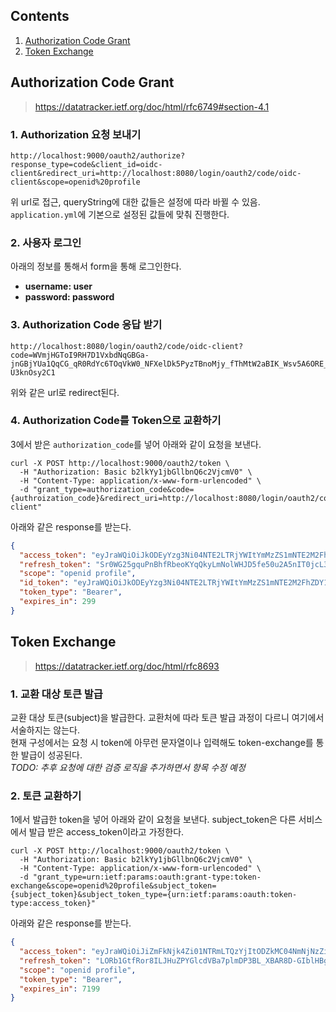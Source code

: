 ## Contents

1. [Authorization Code Grant](#authorization-code-grant)
2. [Token Exchange](#token-exchange)

## Authorization Code Grant

> https://datatracker.ietf.org/doc/html/rfc6749#section-4.1

### 1. Authorization 요청 보내기

```text
http://localhost:9000/oauth2/authorize?response_type=code&client_id=oidc-client&redirect_uri=http://localhost:8080/login/oauth2/code/oidc-client&scope=openid%20profile
```

위 url로 접근, queryString에 대한 값들은 설정에 따라 바뀔 수 있음.  
`application.yml`에 기본으로 설정된 값들에 맞춰 진행한다.

### 2. 사용자 로그인

아래의 정보를 통해서 form을 통해 로그인한다.

- **username: user**
- **password: password**

### 3. Authorization Code 응답 받기

```text
http://localhost:8080/login/oauth2/code/oidc-client?code=WVmjHGToI9RH7D1VxbdNqGBGa-jnGBjYUa1QqCG_qR0RdYc6TOqVkW0_NFXelDk5PyzTBnoMjy_fThMtW2aBIK_Wsv5A6ORE_FGd1cTaHPt4Wv8U26lpB-U3knOsy2C1
```

위와 같은 url로 redirect된다.

### 4. Authorization Code를 Token으로 교환하기

3에서 받은 `authorization_code`를 넣어 아래와 같이 요청을 보낸다.

```shell
curl -X POST http://localhost:9000/oauth2/token \
  -H "Authorization: Basic b2lkYy1jbGllbnQ6c2VjcmV0" \
  -H "Content-Type: application/x-www-form-urlencoded" \
  -d "grant_type=authorization_code&code={authroization_code}&redirect_uri=http://localhost:8080/login/oauth2/code/oidc-client"
```

아래와 같은 response를 받는다.

```json
{
  "access_token": "eyJraWQiOiJkODEyYzg3Ni04NTE2LTRjYWItYmMzZS1mNTE2M2FhZDY1NDMiLCJhbGciOiJSUzI1NiJ9.eyJzdWIiOiJ1c2VyIiwiYXVkIjoib2lkYy1jbGllbnQiLCJuYmYiOjE3MTk3Mzk4NTUsInNjb3BlIjpbIm9wZW5pZCIsInByb2ZpbGUiXSwiaXNzIjoiaHR0cDovL2xvY2FsaG9zdDo5MDAwIiwiZXhwIjoxNzE5NzQwMTU1LCJpYXQiOjE3MTk3Mzk4NTUsImp0aSI6IjliNzViYWM5LWU2ZmEtNGU3YS04YmYxLTBjZDcxMzgwNTkwZSJ9.TNZbFjkuFLtwghVfXakuJaVB2WfNlBpYEPiNGryA5ve1d-33Z2cGT_700AMjXmo-3etxjHLW3xU-krLq0kbheYhP8r5uP-2b1BHTgxqCVv8jz3E45Ljilz7jK9OBE3P8O-Pyp5e6iLNKb6fWWS9wvEee4fiIZ91LfJ5hGhbMROvj7X-ehFijTiHoSNZUTFre0FFlrS4Ee1vGHfRXQcLIciUhSuSgt3YsNq8tbzwh2_cN32UGll5U_guLtDJWKNIbeiaLi3Lvm1mB2LvmQL2eS-eY0aDGRJ8IgiAL7N-Ku7CE-7bhISPI6necGI5tv0G9hjLRpJ3X79o02jTeuuSVtw",
  "refresh_token": "Sr0WG25gquPnBhfRbeoKYqQkyLmNolWHJD5fe50u2A5nIT0jcL3NSk1giBGBTbcWytMSFQI-9cZqvlyVXVoB9UVYXKNYdJABQatArSHbRPuTvMvlXBu8XNz7aj9iQrfU",
  "scope": "openid profile",
  "id_token": "eyJraWQiOiJkODEyYzg3Ni04NTE2LTRjYWItYmMzZS1mNTE2M2FhZDY1NDMiLCJhbGciOiJSUzI1NiJ9.eyJzdWIiOiJ1c2VyIiwiYXVkIjoib2lkYy1jbGllbnQiLCJhenAiOiJvaWRjLWNsaWVudCIsImF1dGhfdGltZSI6MTcxOTczOTI3OCwiaXNzIjoiaHR0cDovL2xvY2FsaG9zdDo5MDAwIiwiZXhwIjoxNzE5NzQxNjU1LCJpYXQiOjE3MTk3Mzk4NTUsImp0aSI6IjMzMWVmMWVhLTY3MmItNGE4OC1iMDdiLTQ2MzM4YzM1ZjJmYSIsInNpZCI6Ik52bk16OFVtcmRyUlRYcXlaeUdkOUowYnlSaEREQ2tUdVlpYll6a3RaS2cifQ.eKHDU23QNIntNdd0mIkWrs-TjXlWvTV0lAjZ6DxpmY7D8d_mnwdrvsY70cc1RwbYbIWvrr2ITheoQz5rd2AKz0N6HNGYsiEa1zh-0cJ5TQpvYKLQ-GfwI7lYvvTyndxZvgyxGSpwaDyzWzmALQVoKMBrKc8no9oRy5WnKEVQckbgwS-DYcvXIA9icXabCKa9gJXArQWVH-aTS9hiUz4Sd7jWIVdZD7_YrJWP7B2YaADEM2YXIN8RcLOov1bmlbYesCY_gv9yq60pxt2hB4ZS7Os0cVE7meePAcBF4IMmqjviprcjlSAbx54qYqMktbSPr-V9uw26t4H2PTL-zaPV2Q",
  "token_type": "Bearer",
  "expires_in": 299
}
```

## Token Exchange

> https://datatracker.ietf.org/doc/html/rfc8693

### 1. 교환 대상 토큰 발급

교환 대상 토큰(subject)을 발급한다. 교환처에 따라 토큰 발급 과정이 다르니 여기에서 서술하지는 않는다.  
현재 구성에서는 요청 시 token에 아무런 문자열이나 입력해도 token-exchange를 통한 발급이 성공된다.  
*TODO: 추후 요청에 대한 검증 로직을 추가하면서 항목 수정 예정*

### 2. 토큰 교환하기

1에서 발급한 token을 넣어 아래와 같이 요청을 보낸다. subject_token은 다른 서비스에서 발급 받은 access_token이라고 가정한다.

```shell
curl -X POST http://localhost:9000/oauth2/token \
  -H "Authorization: Basic b2lkYy1jbGllbnQ6c2VjcmV0" \
  -H "Content-Type: application/x-www-form-urlencoded" \
  -d "grant_type=urn:ietf:params:oauth:grant-type:token-exchange&scope=openid%20profile&subject_token={subject_token}&subject_token_type={urn:ietf:params:oauth:token-type:access_token}"
```

아래와 같은 response를 받는다.

```json
{
  "access_token": "eyJraWQiOiJiZmFkNjk4Zi01NTRmLTQzYjItODZkMC04NmNjNzZiNTAwYzciLCJhbGciOiJSUzI1NiJ9.eyJzdWIiOiJvaWRjLWNsaWVudCIsImF1ZCI6Im9pZGMtY2xpZW50IiwibmJmIjoxNzIwNDI0MTU0LCJzY29wZSI6WyJwcm9maWxlIl0sImlzcyI6Imh0dHA6Ly9sb2NhbGhvc3Q6OTAwMCIsImV4cCI6MTcyMDQyNDQ1NCwiaWF0IjoxNzIwNDI0MTU0LCJqdGkiOiJkZTU2NmNmMy0wY2QyLTRmODAtODA1Ny0yMTFmNmJlM2MzYTAifQ.pXPqLq6V3AA_r5pAXuE5CgZHEG3pabs6LkdP5ss1QfVtl7brU8Ua3Arf1hs1H6YYWT44BaXj9S33xIJxIZVTv9RclhOkCP0P_cWZ9Hf-Zc9R1YjHGtkA3bC8yAYxM2wIJMfnFBSWBvY6wLiFzZMupgDMzcG_gtjSeZnSc6tPO_ab2yVM-4qxlT_zO3ON4AFG52kPJqYmMTGfBKytwR575fraCCJHCuBqVZ0D_puPxe1t_hU6jqbG2iFQfnA9X9g84Lcr8u7TV8p7Vp1Cf9UEdt0oObiz0eWbqn584vRu4ruYvRRiJikeb8fOLv4we0_Eo6CxGyYyljv4egKBbE8ThA",
  "refresh_token": "LORb1GtfRor8ILJHuZPYGlcdVBa7plmDP3BL_XBAR8D-GIblHBg8z-ioJWb2owP8jyn4hQhUZZyYkbdnll4scAac8G1Hy0Y0kWsot0bv2wph3EvH1OxKwmIlh_Vy7_wQ",
  "scope": "openid profile",
  "token_type": "Bearer",
  "expires_in": 7199
}
```
